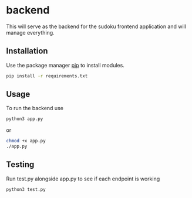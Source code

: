 # backend

This will serve as the backend for the sudoku frontend application and will manage everything.

## Installation

Use the package manager [pip](https://pip.pypa.io/en/stable/) to install modules.

```bash
pip install -r requirements.txt
```

## Usage
To run the backend use
```bash
python3 app.py
```
or 
```bash
chmod +x app.py
./app.py
```

## Testing

Run test.py alongside app.py to see if each endpoint is working

```bash
python3 test.py
```

